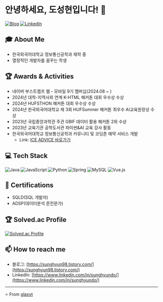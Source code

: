 # 안녕하세요, 도성현입니다! 👋

[![Blog](https://img.shields.io/badge/Blog-sunghyun98.tistory.com-orange?style=flat-square&logo=blogger&logoColor=white)](https://sunghyun98.tistory.com/)
[![LinkedIn](https://img.shields.io/badge/LinkedIn-sunghyundo-blue?style=flat-square&logo=linkedin&logoColor=white)](https://www.linkedin.com/in/sunghyundo/)

## 🎓 About Me
- 한국외국어대학교 정보통신공학과 재학 중
- 열정적인 개발자를 꿈꾸는 학생

## 🏆 Awards & Activities
- 네이버 부스트캠프 웹・모바일 9기 멤버십(2024.08 ~ )
- 2024년 대학-지역사회 연계 K-HTML 해커톤 대회 우수상 수상
- 2024년 HUFSTHON 해커톤 대회 우수상 수상
- 2024년 한국외국어대학교 제 3회 HUFSummer 해커톤 최우수 AI교육원장상 수상
- 2023년 국립중앙과학관 주관 GBIF 데이터 활용 해커톤 2위 수상
- 2023년 교육기관 공학도서관 파이썬&AI 교육 강사 활동
- 한국외국어대학교 정보통신공학과 커뮤니티 및 코딩존 예약 서비스 개발
  - Link: [ICE ADVICE 바로가기](https://ice-advice.co.kr/)

## 💻 Tech Stack
<p align="left">
  <img src="https://img.shields.io/badge/-Java-007396?style=flat-square&logo=java&logoColor=white" alt="Java"/>
  <img src="https://img.shields.io/badge/-JavaScript-F7DF1E?style=flat-square&logo=javascript&logoColor=black" alt="JavaScript"/>
  <img src="https://img.shields.io/badge/-Python-3776AB?style=flat-square&logo=python&logoColor=white" alt="Python"/>
  <img src="https://img.shields.io/badge/-Spring-6DB33F?style=flat-square&logo=spring&logoColor=white" alt="Spring"/>
  <img src="https://img.shields.io/badge/-MySQL-4479A1?style=flat-square&logo=mysql&logoColor=white" alt="MySQL"/>
  <img src="https://img.shields.io/badge/-Vue.js-4FC08D?style=flat-square&logo=vue.js&logoColor=white" alt="Vue.js"/>
</p>

## 📜 Certifications
- SQLD(SQL 개발자)
- ADSP(데이터분석 준전문가)

## 🏆 Solved.ac Profile
[![Solved.ac Profile](http://mazassumnida.wtf/api/v2/generate_badge?boj=glaxyt)](https://solved.ac/glaxyt/)

## 📫 How to reach me
- 블로그: [https://sunghyun98.tistory.com/](https://sunghyun98.tistory.com/)
- LinkedIn: [https://www.linkedin.com/in/sunghyundo/](https://www.linkedin.com/in/sunghyundo/)

---
⭐️ From [glaxyt](https://github.com/glaxyt)
